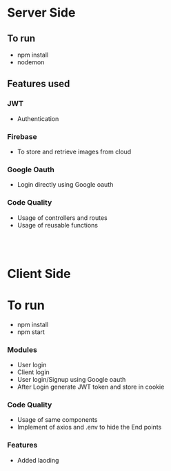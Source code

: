 # Server Side
##  To run

- npm install 
- nodemon

## Features used 

### JWT

- Authentication

### Firebase 

- To store and retrieve images from cloud

### Google Oauth 

- Login directly using Google oauth

### Code Quality
- Usage of controllers and routes 
- Usage of reusable functions

<br>
<br>

# Client Side

# To run
- npm install
- npm start

### Modules 
- User login
- Client login 
- User login/Signup using Google oauth 
- After Login generate JWT token and store in cookie


### Code Quality
- Usage of same components  
- Implement of axios and .env to hide the End points 


### Features
- Added laoding 